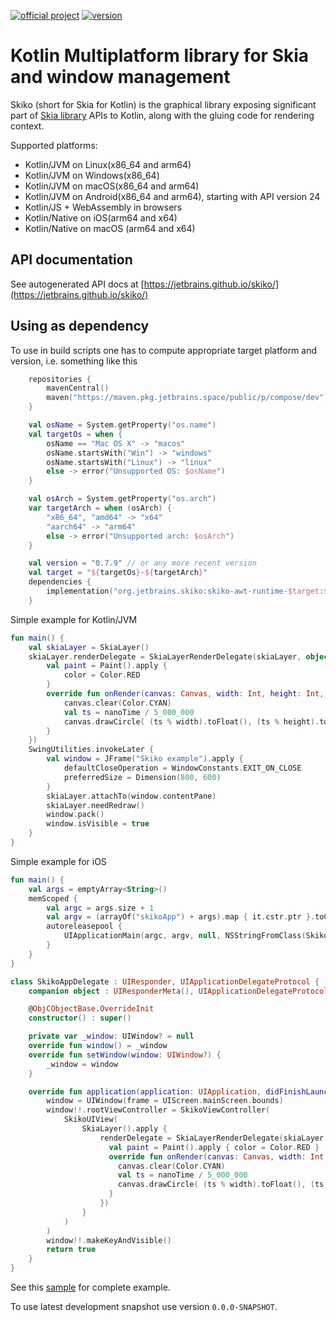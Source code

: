 [![official project](http://jb.gg/badges/official.svg)](https://confluence.jetbrains.com/display/ALL/JetBrains+on+GitHub)
[![version](https://img.shields.io/badge/dynamic/json.svg?color=orange&label=latest%20version&query=%24.tag_name&url=https%3A%2F%2Fgithub.com%2FJetBrains%2Fskiko%2Freleases%2Flatest)](https://github.com/JetBrains/skiko/releases/latest)
# Kotlin Multiplatform library for Skia and window management #

Skiko (short for Skia for Kotlin) is the graphical library exposing significant part
of [Skia library](https://skia.org) APIs to Kotlin, along with the gluing code for rendering context.

Supported platforms:
   * Kotlin/JVM on Linux(x86_64 and arm64)
   * Kotlin/JVM on Windows(x86_64)
   * Kotlin/JVM on macOS(x86_64 and arm64)
   * Kotlin/JVM on Android(x86_64 and arm64), starting with API version 24
   * Kotlin/JS + WebAssembly in browsers
   * Kotlin/Native on iOS(arm64 and x64)
   * Kotlin/Native on macOS (arm64 and x64)

## API documentation

 See autogenerated API docs at [https://jetbrains.github.io/skiko/](https://jetbrains.github.io/skiko/)

## Using as dependency

To use in build scripts one has to compute appropriate target platform and version,
i.e. something like this

```kotlin
    repositories {
        mavenCentral()
        maven("https://maven.pkg.jetbrains.space/public/p/compose/dev")
    }

    val osName = System.getProperty("os.name")
    val targetOs = when {
        osName == "Mac OS X" -> "macos"
        osName.startsWith("Win") -> "windows"
        osName.startsWith("Linux") -> "linux"
        else -> error("Unsupported OS: $osName")
    }

    val osArch = System.getProperty("os.arch")
    var targetArch = when (osArch) {
        "x86_64", "amd64" -> "x64"
        "aarch64" -> "arm64"
        else -> error("Unsupported arch: $osArch")
    }

    val version = "0.7.9" // or any more recent version
    val target = "${targetOs}-${targetArch}"
    dependencies {
        implementation("org.jetbrains.skiko:skiko-awt-runtime-$target:$version")
    }
```

Simple example for Kotlin/JVM
```kotlin
fun main() {
    val skiaLayer = SkiaLayer()
    skiaLayer.renderDelegate = SkiaLayerRenderDelegate(skiaLayer, object : SkikoRenderDelegate {
        val paint = Paint().apply {
            color = Color.RED
        }
        override fun onRender(canvas: Canvas, width: Int, height: Int, nanoTime: Long) {
            canvas.clear(Color.CYAN)
            val ts = nanoTime / 5_000_000
            canvas.drawCircle( (ts % width).toFloat(), (ts % height).toFloat(), 20f, paint )
        }
    })
    SwingUtilities.invokeLater {
        val window = JFrame("Skiko example").apply {
            defaultCloseOperation = WindowConstants.EXIT_ON_CLOSE
            preferredSize = Dimension(800, 600)
        }
        skiaLayer.attachTo(window.contentPane)
        skiaLayer.needRedraw()
        window.pack()
        window.isVisible = true
    }
}
```

Simple example for iOS
```kotlin
fun main() {
    val args = emptyArray<String>()
    memScoped {
        val argc = args.size + 1
        val argv = (arrayOf("skikoApp") + args).map { it.cstr.ptr }.toCValues()
        autoreleasepool {
            UIApplicationMain(argc, argv, null, NSStringFromClass(SkikoAppDelegate))
        }
    }
}

class SkikoAppDelegate : UIResponder, UIApplicationDelegateProtocol {
    companion object : UIResponderMeta(), UIApplicationDelegateProtocolMeta

    @ObjCObjectBase.OverrideInit
    constructor() : super()

    private var _window: UIWindow? = null
    override fun window() = _window
    override fun setWindow(window: UIWindow?) {
        _window = window
    }

    override fun application(application: UIApplication, didFinishLaunchingWithOptions: Map<Any?, *>?): Boolean {
        window = UIWindow(frame = UIScreen.mainScreen.bounds)
        window!!.rootViewController = SkikoViewController(
            SkikoUIView(
                SkiaLayer().apply {
                    renderDelegate = SkiaLayerRenderDelegate(skiaLayer, object : SkikoRenderDelegate {
                      val paint = Paint().apply { color = Color.RED }
                      override fun onRender(canvas: Canvas, width: Int, height: Int, nanoTime: Long) {
                        canvas.clear(Color.CYAN)
                        val ts = nanoTime / 5_000_000
                        canvas.drawCircle( (ts % width).toFloat(), (ts % height).toFloat(), 20f, paint )
                      }
                    })
                }
            )
        )
        window!!.makeKeyAndVisible()
        return true
    }
}
```
See this [sample](/samples/SkiaMultiplatformSample) for complete example.

To use latest development snapshot use version `0.0.0-SNAPSHOT`.

